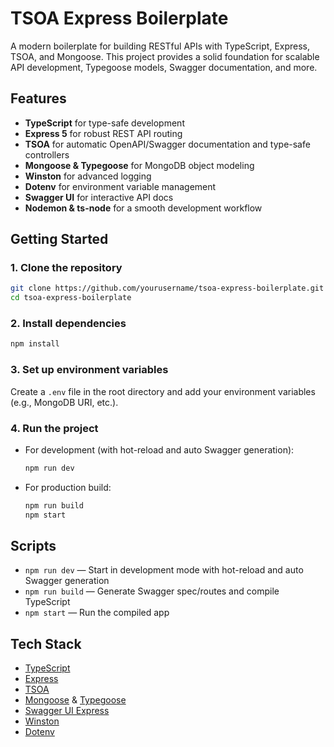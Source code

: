 # TSOA Express Boilerplate

A modern boilerplate for building RESTful APIs with TypeScript, Express, TSOA, and Mongoose. This project provides a solid foundation for scalable API development, Typegoose models, Swagger documentation, and more.

## Features

- **TypeScript** for type-safe development
- **Express 5** for robust REST API routing
- **TSOA** for automatic OpenAPI/Swagger documentation and type-safe controllers
- **Mongoose & Typegoose** for MongoDB object modeling
- **Winston** for advanced logging
- **Dotenv** for environment variable management
- **Swagger UI** for interactive API docs
- **Nodemon & ts-node** for a smooth development workflow

## Getting Started

### 1. Clone the repository

```bash
git clone https://github.com/yourusername/tsoa-express-boilerplate.git
cd tsoa-express-boilerplate
```

### 2. Install dependencies

```bash
npm install
```

### 3. Set up environment variables

Create a `.env` file in the root directory and add your environment variables (e.g., MongoDB URI, etc.).

### 4. Run the project

- For development (with hot-reload and auto Swagger generation):

  ```bash
  npm run dev
  ```

- For production build:

  ```bash
  npm run build
  npm start
  ```

## Scripts

- `npm run dev` — Start in development mode with hot-reload and auto Swagger generation
- `npm run build` — Generate Swagger spec/routes and compile TypeScript
- `npm start` — Run the compiled app

## Tech Stack

- [TypeScript](https://www.typescriptlang.org/)
- [Express](https://expressjs.com/)
- [TSOA](https://tsoa-community.github.io/docs/)
- [Mongoose](https://mongoosejs.com/) & [Typegoose](https://typegoose.github.io/typegoose/)
- [Swagger UI Express](https://github.com/scottie1984/swagger-ui-express)
- [Winston](https://github.com/winstonjs/winston)
- [Dotenv](https://github.com/motdotla/dotenv)

